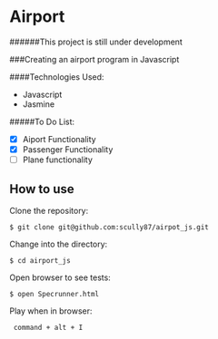 Airport
===============
######This project is still under development

###Creating an airport program in Javascript

####Technologies Used:
  - Javascript
  - Jasmine

#####To Do List:
  - [x] Aiport Functionality
  - [x] Passenger Functionality
  - [ ] Plane functionality

How to use
------------
Clone the repository:
```shell
$ git clone git@github.com:scully87/airpot_js.git
```

Change into the directory:
```shell
$ cd airport_js
```

Open browser to see tests:
```shell
$ open Specrunner.html
```

Play when in browser:
```shell
 command + alt + I
```